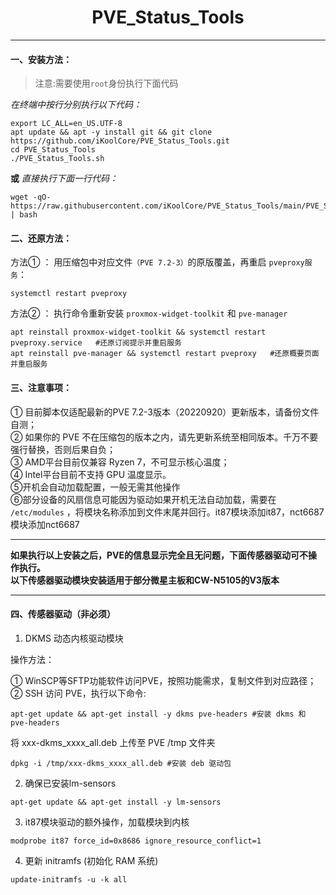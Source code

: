 <center><h1> PVE_Status_Tools </center>

<hr>

#### 一、安装方法：

> 注意:需要使用`root`身份执行下面代码

*在终端中按行分别执行以下代码：*
```
export LC_ALL=en_US.UTF-8
apt update && apt -y install git && git clone https://github.com/iKoolCore/PVE_Status_Tools.git
cd PVE_Status_Tools
./PVE_Status_Tools.sh
```

**或**  *直接执行下面一行代码：*
```
wget -qO-  https://raw.githubusercontent.com/iKoolCore/PVE_Status_Tools/main/PVE_Status_Tools.sh | bash
```
#### 二、还原方法：
方法① ：
用压缩包中对应文件`（PVE 7.2-3）`的原版覆盖，再重启 `pveproxy服务`： <br>
```
systemctl restart pveproxy
```
方法② ：
执行命令重新安装 `proxmox-widget-toolkit` 和 `pve-manager` <br>
```
apt reinstall proxmox-widget-toolkit && systemctl restart pveproxy.service   #还原订阅提示并重启服务
apt reinstall pve-manager && systemctl restart pveproxy   #还原概要页面并重启服务
```

#### 三、注意事项：
① 目前脚本仅适配最新的PVE 7.2-3版本（20220920）更新版本，请备份文件自测；<br>
② 如果你的 PVE 不在压缩包的版本之内，请先更新系统至相同版本。千万不要强行替换，否则后果自负；<br>
③ AMD平台目前仅兼容 Ryzen 7，不可显示核心温度；<br>
④ Intel平台目前不支持 GPU 温度显示。<br>
⑤开机会自动加载配置，一般无需其他操作<br>
⑥部分设备的风扇信息可能因为驱动如果开机无法自动加载，需要在 `/etc/modules` ，将模块名称添加到文件末尾并回行。it87模块添加it87，nct6687模块添加nct6687

<hr>

**如果执行以上安装之后，PVE的信息显示完全且无问题，下面传感器驱动可不操作执行。<br>以下传感器驱动模块安装适用于部分微星主板和CW-N5105的V3版本**

<hr>

#### 四、传感器驱动（非必须）
1. DKMS 动态内核驱动模块

操作方法：

① WinSCP等SFTP功能软件访问PVE，按照功能需求，复制文件到对应路径；<br>
② SSH 访问 PVE，执行以下命令: 
```
apt-get update && apt-get install -y dkms pve-headers #安装 dkms 和 pve-headers
```
将 xxx-dkms_xxxx_all.deb 上传至 PVE /tmp 文件夹
```
dpkg -i /tmp/xxx-dkms_xxxx_all.deb #安装 deb 驱动包
```

2. 确保已安装lm-sensors
```
apt-get update && apt-get install -y lm-sensors
```

3. it87模块驱动的额外操作，加载模块到内核
```
modprobe it87 force_id=0x8686 ignore_resource_conflict=1
```

4. 更新 initramfs (初始化 RAM 系统)

```
update-initramfs -u -k all
```


